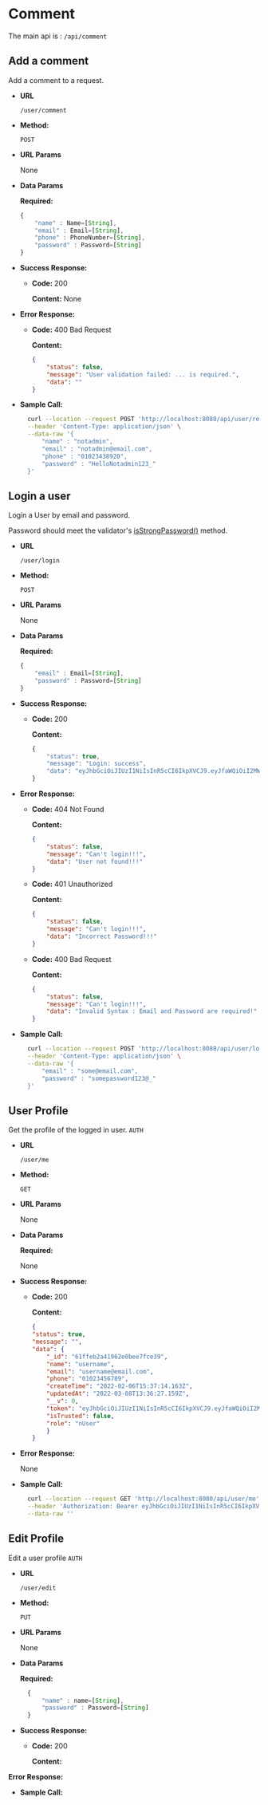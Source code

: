 # Comment 

The main api is : ```/api/comment```

## Add a comment

Add a comment to a request.

* **URL**

  ```/user/comment```

* **Method:**

  `POST`
  
*  **URL Params**

   None

* **Data Params**

    **Required:**

    ```javascript
    {
        "name" : Name=[String],
        "email" : Email=[String],
        "phone" : PhoneNumber=[String],
        "password" : Password=[String]
    }
  ```
* **Success Response:**

  * **Code:** 200 <br />

    **Content:** None

* **Error Response:**

  * **Code:** 400 Bad Request <br />

    **Content:** 
    ```json
    {
        "status": false,
        "message": "User validation failed: ... is required.",
        "data": ""
    }
* **Sample Call:**

  ```bash
    curl --location --request POST 'http://localhost:8080/api/user/register' \
    --header 'Content-Type: application/json' \
    --data-raw '{
        "name" : "notadmin",
        "email" : "notadmin@email.com",
        "phone" : "01023438920",
        "password" : "HelloNotadmin123_"
    }'
  ```

## Login a user

Login a User by email and password.

Password should meet the validator's [isStrongPassword()](https://www.npmjs.com/package/validator) method. 

* **URL**

  ```/user/login```

* **Method:**

  `POST`
  
*  **URL Params**

   None

* **Data Params**

    **Required:**

    ```javascript
    {
        "email" : Email=[String],
        "password" : Password=[String]
    }
  ```
* **Success Response:**

  * **Code:** 200 <br />

    **Content:**     
    ```javascript
    {
        "status": true,
        "message": "Login: success",
        "data": "eyJhbGciOiJIUzI1NiIsInR5cCI6IkpXVCJ9.eyJfaWQiOiI2MWZmZWIyYTQxOTYyZTBiZWU3ZmNlMzkiLCJpYXQiOjE2NDY3NDUwMTR9.oGYfw6v6ZsmwmCxHz6tPz3KR-_lwekdQ1rxuWlOu7-w"
    }
* **Error Response:**

  * **Code:** 404 Not Found <br />

    **Content:** 
    ```json
    {
        "status": false,
        "message": "Can't login!!!",
        "data": "User not found!!!"
    }
  * **Code:** 401 Unauthorized <br />

    **Content:** 
    ```json
    {
        "status": false,
        "message": "Can't login!!!",
        "data": "Incorrect Password!!!"
    }
  * **Code:** 400 Bad Request <br />

    **Content:** 
    ```json
    {
        "status": false,
        "message": "Can't login!!!",
        "data": "Invalid Syntax : Email and Password are required!"
    }
* **Sample Call:**

  ```bash
    curl --location --request POST 'http://localhost:8080/api/user/login' \
    --header 'Content-Type: application/json' \
    --data-raw '{
        "email" : "some@email.com",
        "password" : "somepassword123@_"
    }'
  ```
## User Profile

Get the profile of the logged in user. ```AUTH```

* **URL**

  ```/user/me```

* **Method:**

    `GET`
  
*  **URL Params**

    None 

* **Data Params**

    **Required:**

    None

* **Success Response:**

  * **Code:** 200 <br />

    **Content:**     

    ```json
    {
    "status": true,
    "message": "",
    "data": {
        "_id": "61ffeb2a41962e0bee7fce39",
        "name": "username",
        "email": "username@email.com",
        "phone": "01023456789",
        "createTime": "2022-02-06T15:37:14.163Z",
        "updatedAt": "2022-03-08T13:36:27.159Z",
        "__v": 0,
        "token": "eyJhbGciOiJIUzI1NiIsInR5cCI6IkpXVCJ9.eyJfaWQiOiI2MWZmZWIyYTQxOTYyZTBiZWU3ZmNlMzkiLCJpYXQiOjE2NDY3NDY1ODd9.mjCMSwUH4JegshURio2aJQxbomCVljWgh4L1hZHvHJo",
        "isTrusted": false,
        "role": "nUser"
        }
    }
* **Error Response:**

    None

* **Sample Call:**

  ```bash
    curl --location --request GET 'http://localhost:8080/api/user/me' \
    --header 'Authorization: Bearer eyJhbGciOiJIUzI1NiIsInR5cCI6IkpXVCJ9.eyJfaWQiOiI2MWZmZWIyYTQxOTYyZTBiZWU3ZmNlMzkiLCJpYXQiOjE2NDY3NDY1ODd9.mjCMSwUH4JegshURio2aJQxbomCVljWgh4L1hZHvHJo' \
    --data-raw ''
  ```
## Edit Profile

Edit a user profile ```AUTH```

* **URL**

  ```/user/edit```

* **Method:**

    `PUT`
  
*  **URL Params**

    None 

* **Data Params**

    **Required:**

    ```javascript
      {
          "name" : name=[String],
          "password" : Password=[String]
      }
    ```

* **Success Response:**

  * **Code:** 200 <br />

    **Content:**     

 **Error Response:**

* **Sample Call:**
